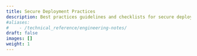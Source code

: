 ```yaml
---
title: Secure Deployment Practices
description: Best practices guidelines and checklists for secure deployment
#aliases:
#    - /technical_reference/engineering-notes/
draft: false
images: []
weight: 1
---
```

